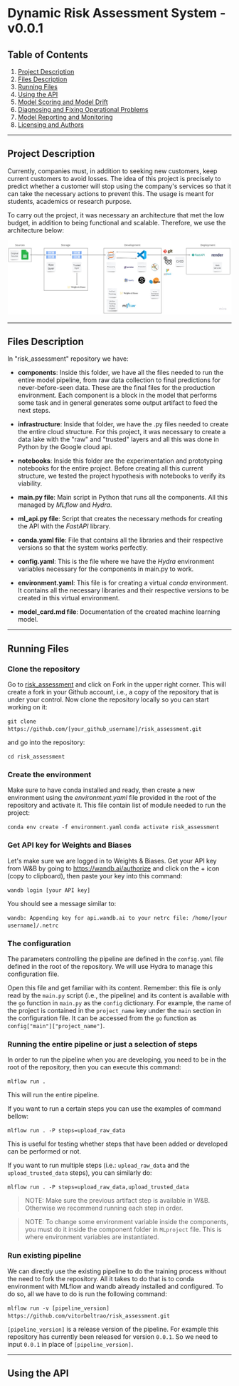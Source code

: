 # Dynamic Risk Assessment System - v0.0.1

## Table of Contents

1. [Project Description](#Description)
2. [Files Description](#files)
3. [Running Files](#running)
4. [Using the API](#api)
5. [Model Scoring and Model Drift](#scoring)
6. [Diagnosing and Fixing Operational Problems](#diagnosing)
6. [Model Reporting and Monitoring](#reporting)
7. [Licensing and Authors](#licensingandauthors)
***

## Project Description <a name="Description"></a>

Currently, companies must, in addition to seeking new customers, keep current customers to avoid losses. The idea of this project is precisely to predict whether a customer will stop using the company's services so that it can take the necessary actions to prevent this. The usage is meant for students, academics or research purpose.

To carry out the project, it was necessary an architecture that met the low budget, in addition to being functional and scalable. Therefore, we use the architecture below:

![Risk assessment architecture](https://github.com/vitorbeltrao/risk_assessment/blob/main/infrastructure/risk_assessment%20-%20architecture.jpg?raw=true)
***

## Files Description <a name="files"></a>

In "risk_assessment" repository we have:

* **components**: Inside this folder, we have all the files needed to run the entire model pipeline, from raw data collection to final predictions for never-before-seen data. These are the final files for the production environment. Each component is a block in the model that performs some task and in general generates some output artifact to feed the next steps.

* **infrastructure**: Inside that folder, we have the .py files needed to create the entire cloud structure. For this project, it was necessary to create a data lake with the "raw" and "trusted" layers and all this was done in Python by the Google cloud api.

* **notebooks**: Inside this folder are the experimentation and prototyping notebooks for the entire project. Before creating all this current structure, we tested the project hypothesis with notebooks to verify its viability.

* **main.py file**: Main script in Python that runs all the components. All this managed by *MLflow* and *Hydra*.

* **ml_api.py file**: Script that creates the necessary methods for creating the API with the *FastAPI* library.

* **conda.yaml file**: File that contains all the libraries and their respective versions so that the system works perfectly.

* **config.yaml**: This is the file where we have the *Hydra* environment variables necessary for the components in main.py to work.

* **environment.yaml**: This file is for creating a virtual *conda* environment. It contains all the necessary libraries and their respective versions to be created in this virtual environment.

* **model_card.md file**: Documentation of the created machine learning model.
***

## Running Files <a name="running"></a>

### Clone the repository

Go to [risk_assessment](https://github.com/vitorbeltrao/risk_assessment) and click on Fork in the upper right corner. This will create a fork in your Github account, i.e., a copy of the repository that is under your control. Now clone the repository locally so you can start working on it:

`git clone https://github.com/[your_github_username]/risk_assessment.git`

and go into the repository:

`cd risk_assessment`

### Create the environment

Make sure to have conda installed and ready, then create a new environment using the *environment.yaml* file provided in the root of the repository and activate it. This file contain list of module needed to run the project:

`conda env create -f environment.yaml`
`conda activate risk_assessment`

### Get API key for Weights and Biases

Let's make sure we are logged in to Weights & Biases. Get your API key from W&B by going to https://wandb.ai/authorize and click on the + icon (copy to clipboard), then paste your key into this command:

`wandb login [your API key]`

You should see a message similar to:

`wandb: Appending key for api.wandb.ai to your netrc file: /home/[your username]/.netrc`

### The configuration

The parameters controlling the pipeline are defined in the `config.yaml` file defined in the root of the repository. We will use Hydra to manage this configuration file.

Open this file and get familiar with its content. Remember: this file is only read by the `main.py` script (i.e., the pipeline) and its content is available with the `go` function in `main.py` as the `config` dictionary. For example, the name of the project is contained in the `project_name` key under the `main` section in the configuration file. It can be accessed from the `go` function as `config["main"]["project_name"]`.

### Running the entire pipeline or just a selection of steps

In order to run the pipeline when you are developing, you need to be in the root of the repository, then you can execute this command:

`mlflow run .`

This will run the entire pipeline.

If you want to run a certain steps you can use the examples of command bellow:

`mlflow run . -P steps=upload_raw_data`

This is useful for testing whether steps that have been added or developed can be performed or not.

If you want to run multiple steps (i.e.: `upload_raw_data` and the `upload_trusted_data` steps), you can similarly do:

`mlflow run . -P steps=upload_raw_data,upload_trusted_data`

> NOTE: Make sure the previous artifact step is available in W&B. Otherwise we recommend running each step in order.

> NOTE: To change some environment variable inside the components, you must do it inside the component folder in `MLproject` file. This is where environment variables are instantiated.

### Run existing pipeline

We can directly use the existing pipeline to do the training process without the need to fork the repository. All it takes to do that is to conda environment with MLflow and wandb already installed and configured. To do so, all we have to do is run the following command:

`mlflow run -v [pipeline_version] https://github.com/vitorbeltrao/risk_assessment.git`

`[pipeline_version]` is a release version of the pipeline. For example this repository has currently been released for version `0.0.1`. So we need to input `0.0.1` in place of `[pipeline_version]`.
***

## Using the API <a name="api"></a>
